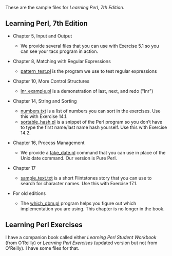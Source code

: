 These are the sample files for *Learning Perl, 7th Edition*.

## Learning Perl, 7th Edition

* Chapter 5, Input and Output
	- We provide several files that you can use with Exercise 5.1
	so you can see your tacs program in action.

* Chapter 8, Matching with Regular Expressions
	- [pattern_test.pl](Chapter%208/pattern_test.pl) is the program we use to test regular expressions

* Chapter 10, More Control Structures
	- [lnr_example.pl](Chapter%2010/lnr_example.pl) is a demonstration of last, next, and redo ("lnr")

* Chapter 14, String and Sorting
	- [numbers.txt](Chapter%2014/numbers.txt) is a list of numbers you can sort in the exercises. Use
	this with Exercise 14.1.
	- [sortable_hash.pl](Chapter%2014/sortable_hash.pl) is a snippet of the Perl program so you
	don’t have to type the first name/last name hash yourself. Use this
	with Exercise 14.2.

* Chapter 16, Process Management
	- We provide a [fake_date.pl](Chapter%2016/fake_date.pl) command that you can use in place
	of the Unix date command. Our version is Pure Perl.

* Chapter 17
	- [sample_text.txt](Chapter%2017/sample_text.txt) is a short Flintstones story that you can use
	to search for character names. Use this with Exercise 17.1.

* For old editions
	- The [which_dbm.pl](For%20older%20editions/which_dbm.pl) program helps you figure out which implementation
	you are using. This chapter is no longer in the book.

## Learning Perl Exercises

I have a companion book called either *Learning Perl Student Workbook* (from
O'Reilly) or *Learning Perl Exercises* (updated version but not from O'Reilly).
I have some files for that.
